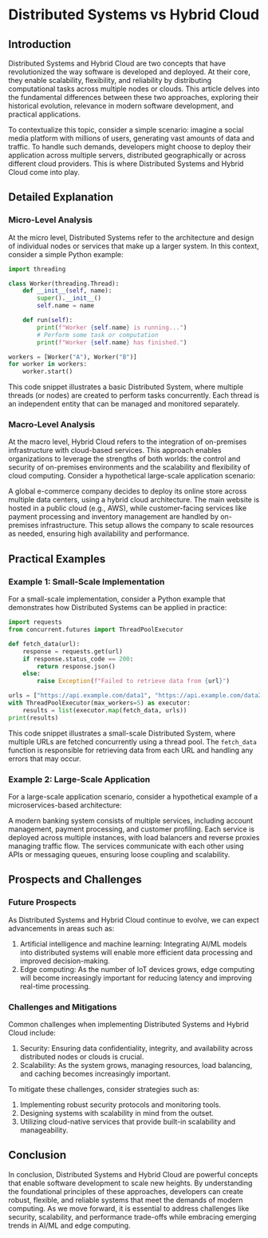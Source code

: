 # Distributed Systems vs Hybrid Cloud
## Introduction

Distributed Systems and Hybrid Cloud are two concepts that have revolutionized the way software is developed and deployed. At their core, they enable scalability, flexibility, and reliability by distributing computational tasks across multiple nodes or clouds. This article delves into the fundamental differences between these two approaches, exploring their historical evolution, relevance in modern software development, and practical applications.

To contextualize this topic, consider a simple scenario: imagine a social media platform with millions of users, generating vast amounts of data and traffic. To handle such demands, developers might choose to deploy their application across multiple servers, distributed geographically or across different cloud providers. This is where Distributed Systems and Hybrid Cloud come into play.

## Detailed Explanation

### Micro-Level Analysis

At the micro level, Distributed Systems refer to the architecture and design of individual nodes or services that make up a larger system. In this context, consider a simple Python example:
```python
import threading

class Worker(threading.Thread):
    def __init__(self, name):
        super().__init__()
        self.name = name

    def run(self):
        print(f"Worker {self.name} is running...")
        # Perform some task or computation
        print(f"Worker {self.name} has finished.")

workers = [Worker("A"), Worker("B")]
for worker in workers:
    worker.start()
```
This code snippet illustrates a basic Distributed System, where multiple threads (or nodes) are created to perform tasks concurrently. Each thread is an independent entity that can be managed and monitored separately.

### Macro-Level Analysis

At the macro level, Hybrid Cloud refers to the integration of on-premises infrastructure with cloud-based services. This approach enables organizations to leverage the strengths of both worlds: the control and security of on-premises environments and the scalability and flexibility of cloud computing. Consider a hypothetical large-scale application scenario:

A global e-commerce company decides to deploy its online store across multiple data centers, using a hybrid cloud architecture. The main website is hosted in a public cloud (e.g., AWS), while customer-facing services like payment processing and inventory management are handled by on-premises infrastructure. This setup allows the company to scale resources as needed, ensuring high availability and performance.

## Practical Examples

### Example 1: Small-Scale Implementation

For a small-scale implementation, consider a Python example that demonstrates how Distributed Systems can be applied in practice:
```python
import requests
from concurrent.futures import ThreadPoolExecutor

def fetch_data(url):
    response = requests.get(url)
    if response.status_code == 200:
        return response.json()
    else:
        raise Exception(f"Failed to retrieve data from {url}")

urls = ["https://api.example.com/data1", "https://api.example.com/data2"]
with ThreadPoolExecutor(max_workers=5) as executor:
    results = list(executor.map(fetch_data, urls))
print(results)
```
This code snippet illustrates a small-scale Distributed System, where multiple URLs are fetched concurrently using a thread pool. The `fetch_data` function is responsible for retrieving data from each URL and handling any errors that may occur.

### Example 2: Large-Scale Application

For a large-scale application scenario, consider a hypothetical example of a microservices-based architecture:

A modern banking system consists of multiple services, including account management, payment processing, and customer profiling. Each service is deployed across multiple instances, with load balancers and reverse proxies managing traffic flow. The services communicate with each other using APIs or messaging queues, ensuring loose coupling and scalability.

## Prospects and Challenges

### Future Prospects

As Distributed Systems and Hybrid Cloud continue to evolve, we can expect advancements in areas such as:

1. Artificial intelligence and machine learning: Integrating AI/ML models into distributed systems will enable more efficient data processing and improved decision-making.
2. Edge computing: As the number of IoT devices grows, edge computing will become increasingly important for reducing latency and improving real-time processing.

### Challenges and Mitigations

Common challenges when implementing Distributed Systems and Hybrid Cloud include:

1. Security: Ensuring data confidentiality, integrity, and availability across distributed nodes or clouds is crucial.
2. Scalability: As the system grows, managing resources, load balancing, and caching becomes increasingly important.

To mitigate these challenges, consider strategies such as:

1. Implementing robust security protocols and monitoring tools.
2. Designing systems with scalability in mind from the outset.
3. Utilizing cloud-native services that provide built-in scalability and manageability.

## Conclusion

In conclusion, Distributed Systems and Hybrid Cloud are powerful concepts that enable software development to scale new heights. By understanding the foundational principles of these approaches, developers can create robust, flexible, and reliable systems that meet the demands of modern computing. As we move forward, it is essential to address challenges like security, scalability, and performance trade-offs while embracing emerging trends in AI/ML and edge computing.